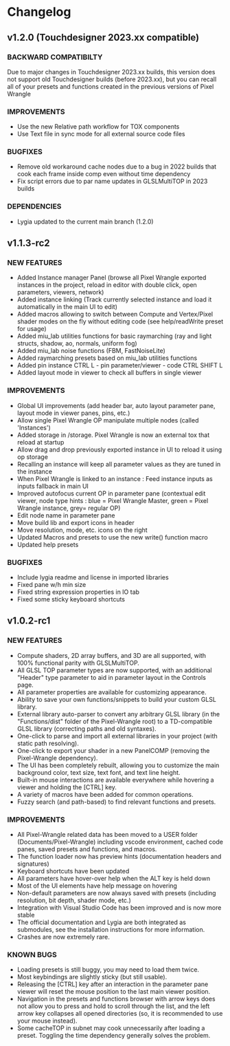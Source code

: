 # Changelog

## v1.2.0 (Touchdesigner 2023.xx compatible)

### BACKWARD COMPATIBILTY

Due to major changes in Touchdesigner 2023.xx builds, this version does not support old Touchdesigner builds (before 2023.xx), but you can recall all of your presets and functions created in the previous versions of Pixel Wrangle

### IMPROVEMENTS

- Use the new Relative path workflow for TOX components
- Use Text file in sync mode for all external source code files

### BUGFIXES

- Remove old workaround cache nodes due to a bug in 2022 builds that cook each frame inside comp even without time dependency
- Fix script errors due to par name updates in GLSLMultiTOP in 2023 builds

### DEPENDENCIES

- Lygia updated to the current main branch (1.2.0)

## v1.1.3-rc2

### NEW FEATURES

- Added Instance manager Panel (browse all Pixel Wrangle exported instances in the project, reload in editor with double click, open parameters, viewers, network)
- Added instance linking (Track currently selected instance and load it automatically in the main UI to edit)
- Added macros allowing to switch between Compute and Vertex/Pixel shader modes on the fly without editing code (see help/readWrite preset for usage)
- Added miu_lab utilities functions for basic raymarching (ray and light structs, shadow, ao, normals, uniform fog)
- Added miu_lab noise functions (FBM, FastNoiseLite)
- Added raymarching presets based on miu_lab utilities functions
- Added pin instance CTRL L - pin parameter/viewer - code CTRL SHIFT L
- Added layout mode in viewer to check all buffers in single viewer

### IMPROVEMENTS

- Global UI improvements (add header bar, auto layout parameter pane, layout mode in viewer panes, pins, etc.)
- Allow single Pixel Wrangle OP manipulate multiple nodes (called 'Instances')
- Added storage in /storage. Pixel Wrangle is now an external tox that reload at startup
- Allow drag and drop previously exported instance in UI to reload it using op storage
- Recalling an instance will keep all parameter values as they are tuned in the instance
- When Pixel Wrangle is linked to an instance : Feed instance inputs as inputs fallback in main UI
- Improved autofocus current OP in parameter pane (contextual edit viewer, node type hints : blue = Pixel Wrangle Master, green = Pixel Wrangle instance, grey= regular OP)
- Edit node name in parameter pane
- Move build lib and export icons in header
- Move resolution, mode, etc. icons on the right
- Updated Macros and presets to use the new write() function macro
- Updated help presets

### BUGFIXES

- Include lygia readme and license in imported libraries
- Fixed pane w/h min size
- Fixed string expression properties in IO tab
- Fixed some sticky keyboard shortcuts

## v1.0.2-rc1

### NEW FEATURES

- Compute shaders, 2D array buffers, and 3D are all supported, with 100% functional parity with GLSLMultiTOP.
- All GLSL TOP parameter types are now supported, with an additional "Header" type parameter to aid in parameter layout in the Controls page.
- All parameter properties are available for customizing appearance.
- Ability to save your own functions/snippets to build your custom GLSL library.
- External library auto-parser to convert any arbitrary GLSL library (in the "Functions/dist" folder of the Pixel-Wrangle root) to a TD-compatible GLSL library (correcting paths and old syntaxes).
- One-click to parse and import all external libraries in your project (with static path resolving).
- One-click to export your shader in a new PanelCOMP (removing the Pixel-Wrangle dependency).
- The UI has been completely rebuilt, allowing you to customize the main background color, text size, text font, and text line height.
- Built-in mouse interactions are available everywhere while hovering a viewer and holding the [CTRL] key.
- A variety of macros have been added for common operations.
- Fuzzy search (and path-based) to find relevant functions and presets.

### IMPROVEMENTS

- All Pixel-Wrangle related data has been moved to a USER folder (Documents/Pixel-Wrangle) including vscode environment, cached code panes, saved presets and functions, and macros.
- The function loader now has preview hints (documentation headers and signatures)
- Keyboard shortcuts have been updated
- All parameters have hover-over help when the ALT key is held down
- Most of the UI elements have help message on hovering
- Non-default parameters are now always saved with presets (including resolution, bit depth, shader mode, etc.)
- Integration with Visual Studio Code has been improved and is now more stable
- The official documentation and Lygia are both integrated as submodules, see the installation instructions for more information.
- Crashes are now extremely rare.

### KNOWN BUGS

- Loading presets is still buggy, you may need to load them twice.
- Most keybindings are slightly sticky (but still usable).
- Releasing the [CTRL] key after an interaction in the parameter pane viewer will reset the mouse position to the last main viewer position.
- Navigation in the presets and functions browser with arrow keys does not allow you to press and hold to scroll through the list, and the left arrow key collapses all opened directories (so, it is recommended to use your mouse instead).
- Some cacheTOP in subnet may cook unnecessarily after loading a preset. Toggling the time dependency generally solves the problem.
